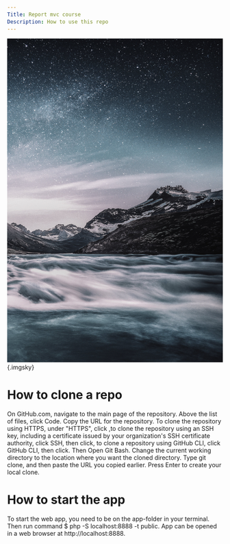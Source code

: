 ```yaml
---
Title: Report mvc course
Description: How to use this repo
---
```


![sky](nature.jpg){.imgsky}

How to clone a repo
==========================

On GitHub.com, navigate to the main page of the repository. Above the list of files, click  Code. Copy the URL for the repository. To clone the repository using HTTPS, under "HTTPS", click ,to clone the repository using an SSH key, including a certificate issued by your organization's SSH certificate authority, click SSH, then click, to clone a repository using GitHub CLI, click GitHub CLI, then click. Then Open Git Bash. Change the current working directory to the location where you want the cloned directory. Type git clone, and then paste the URL you copied earlier. Press Enter to create your local clone.

How to start the app
==========================
To start the web app, you need to be on the app-folder in your terminal. Then run command $ php -S localhost:8888 -t public. App can be opened in a web browser at http://localhost:8888. 

